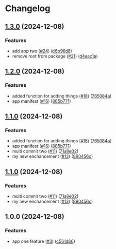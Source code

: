 # Changelog

## [1.3.0](https://github.com/TRReeve/release-experiment/compare/v1.2.0...v1.3.0) (2024-12-08)


### Features

* add app two ([#24](https://github.com/TRReeve/release-experiment/issues/24)) ([d6b96d8](https://github.com/TRReeve/release-experiment/commit/d6b96d8fc50d042d021024eceb900de2a662af17))
* remove root from package ([#21](https://github.com/TRReeve/release-experiment/issues/21)) ([d4eac1a](https://github.com/TRReeve/release-experiment/commit/d4eac1a9610ef16b57e0eefdbb4a844073cc89b0))

## [1.2.0](https://github.com/TRReeve/release-experiment/compare/v1.1.0...v1.2.0) (2024-12-08)


### Features

* added function for adding things ([#18](https://github.com/TRReeve/release-experiment/issues/18)) ([765084a](https://github.com/TRReeve/release-experiment/commit/765084a8901bae67d2a5798803303d54d3b75dd1))
* app manifest ([#16](https://github.com/TRReeve/release-experiment/issues/16)) ([885b771](https://github.com/TRReeve/release-experiment/commit/885b771ad664e8fd4b4eccd1efe242bbb79729cd))

## [1.1.0](https://github.com/TRReeve/release-experiment/compare/v1.0.0...v1.1.0) (2024-12-08)


### Features

* added function for adding things ([#18](https://github.com/TRReeve/release-experiment/issues/18)) ([765084a](https://github.com/TRReeve/release-experiment/commit/765084a8901bae67d2a5798803303d54d3b75dd1))
* app manifest ([#16](https://github.com/TRReeve/release-experiment/issues/16)) ([885b771](https://github.com/TRReeve/release-experiment/commit/885b771ad664e8fd4b4eccd1efe242bbb79729cd))
* multi commit two ([#11](https://github.com/TRReeve/release-experiment/issues/11)) ([71a8e02](https://github.com/TRReeve/release-experiment/commit/71a8e02b7514bfcb41ea17267dd3e88e6da5b8eb))
* my new enchancement ([#13](https://github.com/TRReeve/release-experiment/issues/13)) ([890456c](https://github.com/TRReeve/release-experiment/commit/890456c59bb6a51a6858ad3403be8581ff37b4db))

## [1.1.0](https://github.com/TRReeve/release-experiment/compare/v1.0.0...v1.1.0) (2024-12-08)


### Features

* multi commit two ([#11](https://github.com/TRReeve/release-experiment/issues/11)) ([71a8e02](https://github.com/TRReeve/release-experiment/commit/71a8e02b7514bfcb41ea17267dd3e88e6da5b8eb))
* my new enchancement ([#13](https://github.com/TRReeve/release-experiment/issues/13)) ([890456c](https://github.com/TRReeve/release-experiment/commit/890456c59bb6a51a6858ad3403be8581ff37b4db))

## 1.0.0 (2024-12-08)


### Features

* app one feature ([#3](https://github.com/TRReeve/release-experiment/issues/3)) ([c561d86](https://github.com/TRReeve/release-experiment/commit/c561d86140cab358dd9a9a0bcd892e3ed4ed8ac4))
